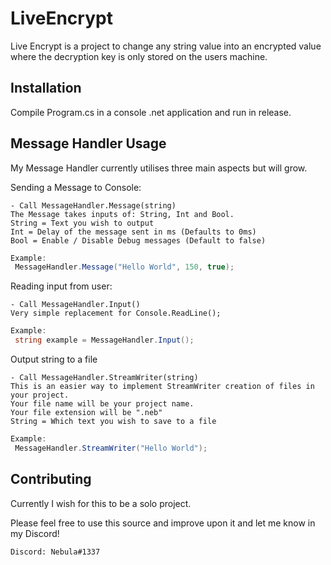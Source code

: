# LiveEncrypt
Live Encrypt is a project to change any string value into an encrypted value where the decryption key is only stored on the users machine.

## Installation
Compile Program.cs in a console .net application and run in release.

## Message Handler Usage
My Message Handler currently utilises three main aspects but will grow.

Sending a Message to Console:
```
- Call MessageHandler.Message(string)
The Message takes inputs of: String, Int and Bool.
String = Text you wish to output
Int = Delay of the message sent in ms (Defaults to 0ms)
Bool = Enable / Disable Debug messages (Default to false)
```
```csharp
Example:
 MessageHandler.Message("Hello World", 150, true);
```

Reading input from user:
```
- Call MessageHandler.Input()
Very simple replacement for Console.ReadLine();
```
```csharp
Example:
 string example = MessageHandler.Input();
```

Output string to a file
```
- Call MessageHandler.StreamWriter(string)
This is an easier way to implement StreamWriter creation of files in your project.
Your file name will be your project name.
Your file extension will be ".neb"
String = Which text you wish to save to a file
```
```csharp
Example:
 MessageHandler.StreamWriter("Hello World");
```

## Contributing
Currently I wish for this to be a solo project.

Please feel free to use this source and improve upon it and let me know in my Discord!

```
Discord: Nebula#1337
```